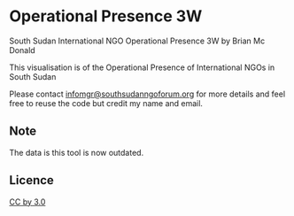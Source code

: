 # Operational Presence 3W
South Sudan International NGO Operational Presence 3W by Brian Mc Donald

This visualisation is of the Operational Presence of International NGOs in South Sudan

Please contact infomgr@southsudanngoforum.org for more details and feel free to reuse the code but credit my name and email.

## Note
The data is this tool is now outdated.

## Licence
[CC by 3.0](https://creativecommons.org/licenses/by/3.0/)
